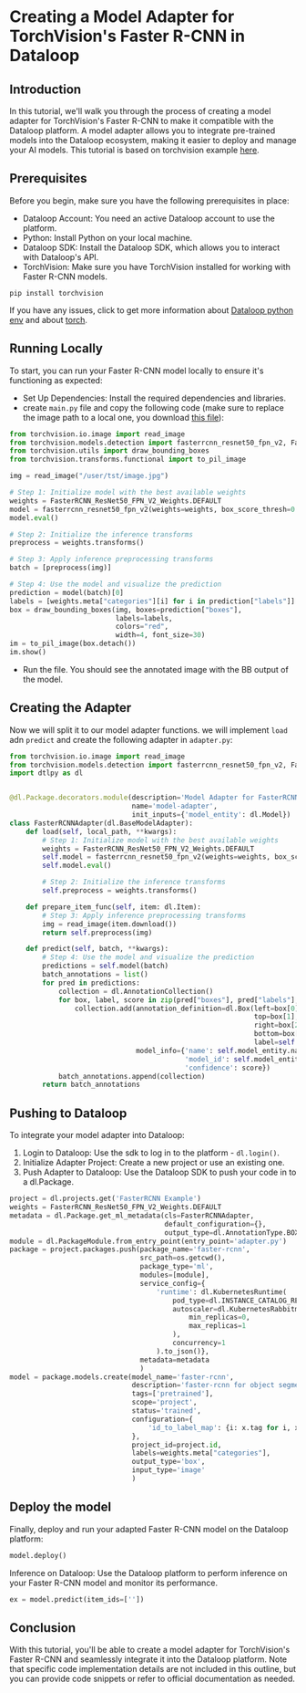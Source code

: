 # Creating a Model Adapter for TorchVision's Faster R-CNN in Dataloop

## Introduction

In this tutorial, we'll walk you through the process of creating a model adapter for TorchVision's Faster R-CNN to make
it compatible with the Dataloop platform.
A model adapter allows you to integrate pre-trained models into the Dataloop ecosystem, making it easier to deploy and
manage your AI models.
This tutorial is based on torchvision example [here](https://pytorch.org/vision/stable/models.html#object-detection).

## Prerequisites

Before you begin, make sure you have the following prerequisites in place:

* Dataloop Account: You need an active Dataloop account to use the platform.
* Python: Install Python on your local machine.
* Dataloop SDK: Install the Dataloop SDK, which allows you to interact with Dataloop's API.
* TorchVision: Make sure you have TorchVision installed for working with Faster R-CNN models.

```shell
pip install torchvision
```

If you have any issues, click to get more information
about [Dataloop python env](https://developers.dataloop.ai/tutorials/getting_started/sdk_overview/chapter/#installing-prerequisite-software)
and about [torch](https://pytorch.org/get-started/locally/).

## Running Locally

To start, you can run your Faster R-CNN model locally to ensure it's functioning as expected:

* Set Up Dependencies: Install the required dependencies and libraries.
* create `main.py` file and copy the following code (make sure to replace the image path to a local one, you
  download [this file](https://raw.githubusercontent.com/dataloop-ai/dtlpy-documentation/142cea1f9e913b810d5f5425c8404cc105eb0e8b/assets/images/hamster.jpg)):

```python
from torchvision.io.image import read_image
from torchvision.models.detection import fasterrcnn_resnet50_fpn_v2, FasterRCNN_ResNet50_FPN_V2_Weights
from torchvision.utils import draw_bounding_boxes
from torchvision.transforms.functional import to_pil_image

img = read_image("/user/tst/image.jpg")

# Step 1: Initialize model with the best available weights
weights = FasterRCNN_ResNet50_FPN_V2_Weights.DEFAULT
model = fasterrcnn_resnet50_fpn_v2(weights=weights, box_score_thresh=0.9)
model.eval()

# Step 2: Initialize the inference transforms
preprocess = weights.transforms()

# Step 3: Apply inference preprocessing transforms
batch = [preprocess(img)]

# Step 4: Use the model and visualize the prediction
prediction = model(batch)[0]
labels = [weights.meta["categories"][i] for i in prediction["labels"]]
box = draw_bounding_boxes(img, boxes=prediction["boxes"],
                          labels=labels,
                          colors="red",
                          width=4, font_size=30)
im = to_pil_image(box.detach())
im.show()
```

* Run the file. You should see the annotated image with the BB output of the model.

## Creating the Adapter

Now we will split it to our model adapter functions.
we will implement `load` adn `predict` and create the following adapter in `adapter.py`:

```python
from torchvision.io.image import read_image
from torchvision.models.detection import fasterrcnn_resnet50_fpn_v2, FasterRCNN_ResNet50_FPN_V2_Weights
import dtlpy as dl


@dl.Package.decorators.module(description='Model Adapter for FasterRCNN object detection',
                              name='model-adapter',
                              init_inputs={'model_entity': dl.Model})
class FasterRCNNAdapter(dl.BaseModelAdapter):
    def load(self, local_path, **kwargs):
        # Step 1: Initialize model with the best available weights
        weights = FasterRCNN_ResNet50_FPN_V2_Weights.DEFAULT
        self.model = fasterrcnn_resnet50_fpn_v2(weights=weights, box_score_thresh=0.9)
        self.model.eval()

        # Step 2: Initialize the inference transforms
        self.preprocess = weights.transforms()

    def prepare_item_func(self, item: dl.Item):
        # Step 3: Apply inference preprocessing transforms
        img = read_image(item.download())
        return self.preprocess(img)

    def predict(self, batch, **kwargs):
        # Step 4: Use the model and visualize the prediction
        predictions = self.model(batch)
        batch_annotations = list()
        for pred in predictions:
            collection = dl.AnnotationCollection()
            for box, label, score in zip(pred["boxes"], pred["labels"], pred["scores"]):
                collection.add(annotation_definition=dl.Box(left=box[0],
                                                            top=box[1],
                                                            right=box[2],
                                                            bottom=box[3],
                                                            label=self.model_entity.id_to_label_map[label]),
                               model_info={'name': self.model_entity.name,
                                           'model_id': self.model_entity.id,
                                           'confidence': score})
            batch_annotations.append(collection)
        return batch_annotations


```

## Pushing to Dataloop

To integrate your model adapter into Dataloop:

1. Login to Dataloop: Use the sdk to log in to the platform - `dl.login()`.
2. Initialize Adapter Project: Create a new project or use an existing one.
3. Push Adapter to Dataloop: Use the Dataloop SDK to push your code in to a dl.Package.

```python
project = dl.projects.get('FasterRCNN Example')
weights = FasterRCNN_ResNet50_FPN_V2_Weights.DEFAULT
metadata = dl.Package.get_ml_metadata(cls=FasterRCNNAdapter,
                                      default_configuration={},
                                      output_type=dl.AnnotationType.BOX)
module = dl.PackageModule.from_entry_point(entry_point='adapter.py')
package = project.packages.push(package_name='faster-rcnn',
                                src_path=os.getcwd(),
                                package_type='ml',
                                modules=[module],
                                service_config={
                                    'runtime': dl.KubernetesRuntime(
                                        pod_type=dl.INSTANCE_CATALOG_REGULAR_M,
                                        autoscaler=dl.KubernetesRabbitmqAutoscaler(
                                            min_replicas=0,
                                            max_replicas=1
                                        ),
                                        concurrency=1
                                    ).to_json()},
                                metadata=metadata
                                )
model = package.models.create(model_name='faster-rcnn',
                              description='faster-rcnn for object segmentation',
                              tags=['pretrained'],
                              scope='project',
                              status='trained',
                              configuration={
                                  'id_to_label_map': {i: x.tag for i, x in enumerate(weights.meta["categories"])},
                              },
                              project_id=project.id,
                              labels=weights.meta["categories"],
                              output_type='box',
                              input_type='image'
                              )
```

## Deploy the model

Finally, deploy and run your adapted Faster R-CNN model on the Dataloop platform:

```python
model.deploy()
```

Inference on Dataloop: Use the Dataloop platform to perform inference on your Faster R-CNN model and monitor its
performance.

```python
ex = model.predict(item_ids=[''])
```

## Conclusion

With this tutorial, you'll be able to create a model adapter for TorchVision's Faster R-CNN and seamlessly integrate it
into the Dataloop platform. Note that specific code implementation details are not included in this outline, but you can
provide code snippets or refer to official documentation as needed.




